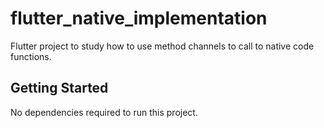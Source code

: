 # flutter_native_implementation

Flutter project to study how to use method channels to call to native code functions.

## Getting Started

No dependencies required to run this project.
